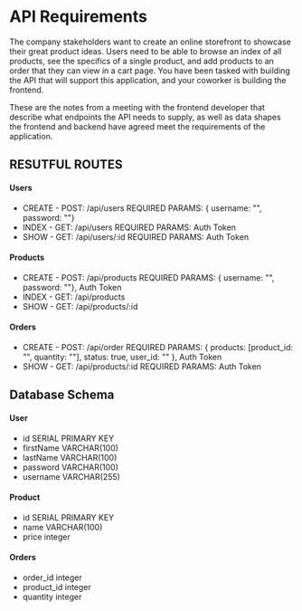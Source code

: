 # API Requirements
The company stakeholders want to create an online storefront to showcase their great product ideas. Users need to be able to browse an index of all products, see the specifics of a single product, and add products to an order that they can view in a cart page. You have been tasked with building the API that will support this application, and your coworker is building the frontend.

These are the notes from a meeting with the frontend developer that describe what endpoints the API needs to supply, as well as data shapes the frontend and backend have agreed meet the requirements of the application. 


## RESUTFUL ROUTES

#### Users
- CREATE - POST: /api/users REQUIRED PARAMS: { username: "", password: ""}
- INDEX - GET: /api/users REQUIRED PARAMS: Auth Token
- SHOW - GET: /api/users/:id REQUIRED PARAMS: Auth Token


#### Products
- CREATE - POST: /api/products REQUIRED PARAMS: { username: "", password: ""}, Auth Token
- INDEX - GET: /api/products
- SHOW - GET: /api/products/:id


#### Orders
- CREATE - POST: /api/order REQUIRED PARAMS: { products: [product_id: "", quantity: ""], status: true, user_id: "" }, Auth Token
- SHOW - GET: /api/products/:id REQUIRED PARAMS: Auth Token


## Database Schema
#### User
- id         SERIAL PRIMARY KEY
- firstName  VARCHAR(100)
- lastName   VARCHAR(100)
- password   VARCHAR(100)
- username   VARCHAR(255)

#### Product
-  id        SERIAL PRIMARY KEY
- name       VARCHAR(100)
- price      integer


#### Orders
- order_id   integer
- product_id integer
- quantity   integer

